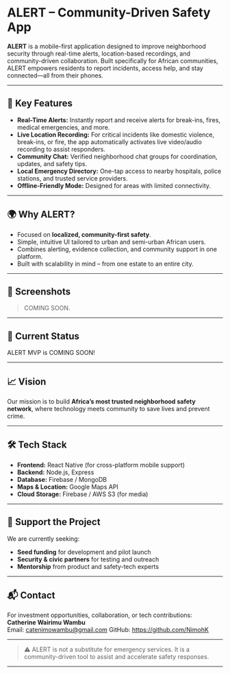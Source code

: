 # ALERT – Community-Driven Safety App

**ALERT** is a mobile-first application designed to improve neighborhood security through real-time alerts, location-based recordings, and community-driven collaboration. Built specifically for African communities, ALERT empowers residents to report incidents, access help, and stay connected—all from their phones.

---

## 🚨 Key Features

- **Real-Time Alerts:** Instantly report and receive alerts for break-ins, fires, medical emergencies, and more.
- **Live Location Recording:** For critical incidents like domestic violence, break-ins, or fire, the app automatically activates live video/audio recording to assist responders.
- **Community Chat:** Verified neighborhood chat groups for coordination, updates, and safety tips.
- **Local Emergency Directory:** One-tap access to nearby hospitals, police stations, and trusted service providers.
- **Offline-Friendly Mode:** Designed for areas with limited connectivity.

---

## 🌍 Why ALERT?

- Focused on **localized, community-first safety**.
- Simple, intuitive UI tailored to urban and semi-urban African users.
- Combines alerting, evidence collection, and community support in one platform.
- Built with scalability in mind – from one estate to an entire city.

---

## 📱 Screenshots

> COMING SOON.

---

## 🚧 Current Status

ALERT MVP is COMING SOON!

---

## 📈 Vision

Our mission is to build **Africa’s most trusted neighborhood safety network**, where technology meets community to save lives and prevent crime.

---

## 🛠️ Tech Stack

- **Frontend:** React Native (for cross-platform mobile support)
- **Backend:** Node.js, Express
- **Database:** Firebase / MongoDB
- **Maps & Location:** Google Maps API
- **Cloud Storage:** Firebase / AWS S3 (for media)

---

## 🤝 Support the Project

We are currently seeking:
- **Seed funding** for development and pilot launch
- **Security & civic partners** for testing and outreach
- **Mentorship** from product and safety-tech experts

---

## 📬 Contact

For investment opportunities, collaboration, or tech contributions:  
**Catherine Wairimu Wambu**  
Email: catenimowambu@gmail.com
GitHub: https://github.com/NimohK 

---

> ⚠️ ALERT is not a substitute for emergency services. It is a community-driven tool to assist and accelerate safety responses.

---
